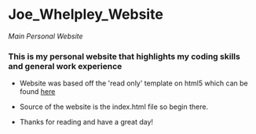 # Joe_Whelpley_Website

_Main Personal Website_
### This is my personal website that highlights my coding skills and general work experience
- Website was based off the 'read only' template on html5 which can be found [here](https://html5up.net/)
  
- Source of the website is the index.html file so begin there.
- Thanks for reading and have a great day!
